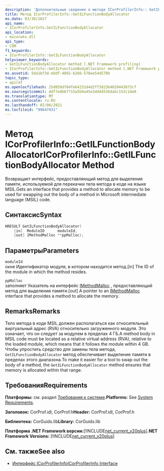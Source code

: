 ```yaml
---
description: 'Дополнительные сведения о методе ICorProfilerInfo:: GetILFunctionBodyAllocator'
title: Метод ICorProfilerInfo::GetILFunctionBodyAllocator
ms.date: 03/30/2017
api_name:
- ICorProfilerInfo.GetILFunctionBodyAllocator
api_location:
- mscorwks.dll
api_type:
- COM
f1_keywords:
- ICorProfilerInfo::GetILFunctionBodyAllocator
helpviewer_keywords:
- GetILFunctionBodyAllocator method [.NET Framework profiling]
- ICorProfilerInfo::GetILFunctionBodyAllocator method [.NET Framework profiling]
ms.assetid: 5da1bf3d-dddf-4892-b266-578ee54d570b
topic_type:
- apiref
ms.openlocfilehash: 25d059d784fe64231d4d2ff3d23b4820443873cf
ms.sourcegitcommit: ddf7edb67715a5b9a45e3dd44536dabc153c1de0
ms.translationtype: MT
ms.contentlocale: ru-RU
ms.lasthandoff: 02/06/2021
ms.locfileid: "99647431"
---
```

# <a name="icorprofilerinfogetilfunctionbodyallocator-method"></a><span data-ttu-id="2c482-103">Метод ICorProfilerInfo::GetILFunctionBodyAllocator</span><span class="sxs-lookup"><span data-stu-id="2c482-103">ICorProfilerInfo::GetILFunctionBodyAllocator Method</span></span>

<span data-ttu-id="2c482-104">Возвращает интерфейс, предоставляющий метод для выделения памяти, используемой для перекачки тела метода в коде на языке MSIL.</span><span class="sxs-lookup"><span data-stu-id="2c482-104">Gets an interface that provides a method to allocate memory to be used for swapping out the body of a method in Microsoft intermediate language (MSIL) code.</span></span>  
  
## <a name="syntax"></a><span data-ttu-id="2c482-105">Синтаксис</span><span class="sxs-lookup"><span data-stu-id="2c482-105">Syntax</span></span>  
  
```cpp  
HRESULT GetILFunctionBodyAllocator(  
    [in]  ModuleID      moduleId,  
    [out] IMethodMalloc **ppMalloc);  
```  
  
## <a name="parameters"></a><span data-ttu-id="2c482-106">Параметры</span><span class="sxs-lookup"><span data-stu-id="2c482-106">Parameters</span></span>  

 `moduleId`  
 <span data-ttu-id="2c482-107">окне Идентификатор модуля, в котором находится метод.</span><span class="sxs-lookup"><span data-stu-id="2c482-107">[in] The ID of the module in which the method resides.</span></span>  
  
 `ppMalloc`  
 <span data-ttu-id="2c482-108">заполняет Указатель на интерфейс [IMethodMalloc](imethodmalloc-interface.md) , предоставляющий метод для выделения памяти.</span><span class="sxs-lookup"><span data-stu-id="2c482-108">[out] A pointer to an [IMethodMalloc](imethodmalloc-interface.md) interface that provides a method to allocate the memory.</span></span>  
  
## <a name="remarks"></a><span data-ttu-id="2c482-109">Remarks</span><span class="sxs-lookup"><span data-stu-id="2c482-109">Remarks</span></span>  

 <span data-ttu-id="2c482-110">Тело метода в коде MSIL должен располагаться как относительный виртуальный адрес (RVA) относительно загруженного модуля. Это означает, что он следует за модулем в пределах 4 ГБ.</span><span class="sxs-lookup"><span data-stu-id="2c482-110">A method body in MSIL code must be located as a relative virtual address (RVA), relative to the loaded module, which means that it follows the module within 4 GB.</span></span> <span data-ttu-id="2c482-111">Чтобы упростить средство для замены тела метода, `GetILFunctionBodyAllocator` метод обеспечивает выделение памяти в пределах этого диапазона.</span><span class="sxs-lookup"><span data-stu-id="2c482-111">To make it easier for a tool to swap out the body of a method, the `GetILFunctionBodyAllocator` method ensures that memory is allocated within that range.</span></span>  
  
## <a name="requirements"></a><span data-ttu-id="2c482-112">Требования</span><span class="sxs-lookup"><span data-stu-id="2c482-112">Requirements</span></span>  

 <span data-ttu-id="2c482-113">**Платформы:** см. раздел [Требования к системе](../../get-started/system-requirements.md).</span><span class="sxs-lookup"><span data-stu-id="2c482-113">**Platforms:** See [System Requirements](../../get-started/system-requirements.md).</span></span>  
  
 <span data-ttu-id="2c482-114">**Заголовок:** CorProf.idl, CorProf.h</span><span class="sxs-lookup"><span data-stu-id="2c482-114">**Header:** CorProf.idl, CorProf.h</span></span>  
  
 <span data-ttu-id="2c482-115">**Библиотека:** CorGuids.lib</span><span class="sxs-lookup"><span data-stu-id="2c482-115">**Library:** CorGuids.lib</span></span>  
  
 <span data-ttu-id="2c482-116">**Платформа .NET Framework версии:**[!INCLUDE[net_current_v20plus](../../../../includes/net-current-v20plus-md.md)]</span><span class="sxs-lookup"><span data-stu-id="2c482-116">**.NET Framework Versions:** [!INCLUDE[net_current_v20plus](../../../../includes/net-current-v20plus-md.md)]</span></span>  
  
## <a name="see-also"></a><span data-ttu-id="2c482-117">См. также</span><span class="sxs-lookup"><span data-stu-id="2c482-117">See also</span></span>

- [<span data-ttu-id="2c482-118">Интерфейс ICorProfilerInfo</span><span class="sxs-lookup"><span data-stu-id="2c482-118">ICorProfilerInfo Interface</span></span>](icorprofilerinfo-interface.md)
